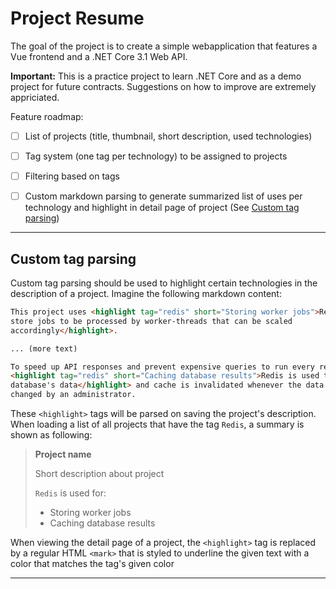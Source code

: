 # Project Resume

The goal of the project is to create a simple webapplication that features a Vue
frontend and a .NET Core 3.1 Web API.

**Important:** This is a practice project to learn .NET Core and as a demo 
project for future contracts. Suggestions on how to improve are extremely 
appriciated.

Feature roadmap:

- [ ] List of projects (title, thumbnail, short description, used technologies)
- [ ] Tag system (one tag per technology) to be assigned to projects
- [ ] Filtering based on tags
- [ ] Custom markdown parsing to generate summarized list of uses per
	technology and highlight in detail page of project 
	(See [Custom tag parsing](#custom-tag-parsing))


-------------------

## Custom tag parsing

Custom tag parsing should be used to highlight certain technologies in the 
description of a project. Imagine the following markdown content:

```markdown
This project uses <highlight tag="redis" short="Storing worker jobs">Redis to 
store jobs to be processed by worker-threads that can be scaled 
accordingly</highlight>.

... (more text)

To speed up API responses and prevent expensive queries to run every request, 
<highlight tag="redis" short="Caching database results">Redis is used to cache 
database's data</highlight> and cache is invalidated whenever the data is 
changed by an administrator.
```

These `<highlight>` tags will be parsed on saving the project's description. 
When loading a list of all projects that have the tag `Redis`, a summary is
shown as following:

> **Project name**
>
> Short description about project
>
> `Redis` is used for:
> - Storing worker jobs
> - Caching database results

When viewing the detail page of a project, the `<highlight>` tag is replaced by
a regular HTML `<mark>` that is styled to underline the given text with a
color that matches the tag's given color

-------------------